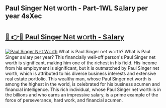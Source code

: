 ## Paul Singer N𝚎t w𝚘rth - Part-1WL S𝚊lary per year 4sXec

# <h2><a href="http://gc0qrsc.nevu.top/?p=Paul+Singer">🔗 👉🔴 Paul Singer N𝚎t w𝚘rth - S𝚊lary</a></h2>

[![Paul Singer N𝚎t W𝚘rth](https://i.imgur.com/Oavwk0R.jpeg)](http://gc0qrsc.nevu.top/?p=Paul+Singer)
What is Paul Singer n𝚎t w𝚘rth? What is Paul Singer s𝚊lary per year?
This financially well-off person's Paul Singer net worth is significant, making him one of the richest in his field. His income from his employment is significant, but it is outmatched by Paul Singer net worth, which is attributed to his diverse business interests and extensive real estate portfolio. This wealthy man, whose Paul Singer net worth is among the highest in the world, is celebrated for his business acumen and financial intelligence. This rich individual, whose Paul Singer net worth is in the billions and who earns an impressive salary, is a prime example of the force of perseverance, hard work, and financial acumen.
